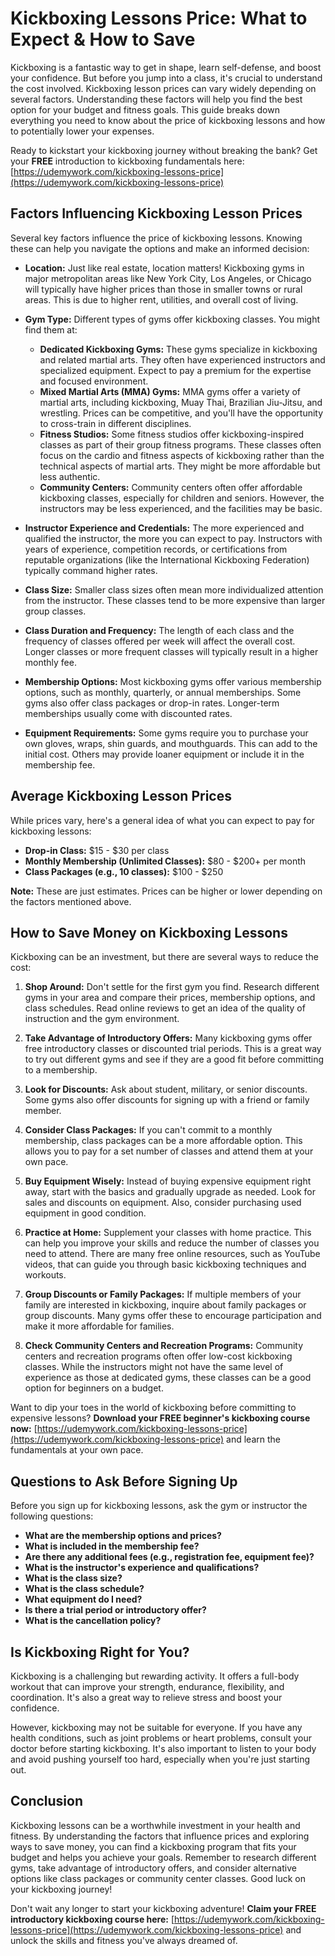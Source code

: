 # Kickboxing Lessons Price: What to Expect & How to Save

Kickboxing is a fantastic way to get in shape, learn self-defense, and boost your confidence. But before you jump into a class, it's crucial to understand the cost involved. Kickboxing lesson prices can vary widely depending on several factors. Understanding these factors will help you find the best option for your budget and fitness goals. This guide breaks down everything you need to know about the price of kickboxing lessons and how to potentially lower your expenses.

Ready to kickstart your kickboxing journey without breaking the bank? Get your **FREE** introduction to kickboxing fundamentals here: [https://udemywork.com/kickboxing-lessons-price](https://udemywork.com/kickboxing-lessons-price)

## Factors Influencing Kickboxing Lesson Prices

Several key factors influence the price of kickboxing lessons. Knowing these can help you navigate the options and make an informed decision:

*   **Location:** Just like real estate, location matters! Kickboxing gyms in major metropolitan areas like New York City, Los Angeles, or Chicago will typically have higher prices than those in smaller towns or rural areas. This is due to higher rent, utilities, and overall cost of living.

*   **Gym Type:** Different types of gyms offer kickboxing classes. You might find them at:

    *   **Dedicated Kickboxing Gyms:** These gyms specialize in kickboxing and related martial arts. They often have experienced instructors and specialized equipment. Expect to pay a premium for the expertise and focused environment.
    *   **Mixed Martial Arts (MMA) Gyms:** MMA gyms offer a variety of martial arts, including kickboxing, Muay Thai, Brazilian Jiu-Jitsu, and wrestling. Prices can be competitive, and you'll have the opportunity to cross-train in different disciplines.
    *   **Fitness Studios:** Some fitness studios offer kickboxing-inspired classes as part of their group fitness programs. These classes often focus on the cardio and fitness aspects of kickboxing rather than the technical aspects of martial arts. They might be more affordable but less authentic.
    *   **Community Centers:** Community centers often offer affordable kickboxing classes, especially for children and seniors. However, the instructors may be less experienced, and the facilities may be basic.
*   **Instructor Experience and Credentials:** The more experienced and qualified the instructor, the more you can expect to pay. Instructors with years of experience, competition records, or certifications from reputable organizations (like the International Kickboxing Federation) typically command higher rates.

*   **Class Size:** Smaller class sizes often mean more individualized attention from the instructor. These classes tend to be more expensive than larger group classes.

*   **Class Duration and Frequency:** The length of each class and the frequency of classes offered per week will affect the overall cost. Longer classes or more frequent classes will typically result in a higher monthly fee.

*   **Membership Options:** Most kickboxing gyms offer various membership options, such as monthly, quarterly, or annual memberships. Some gyms also offer class packages or drop-in rates. Longer-term memberships usually come with discounted rates.

*   **Equipment Requirements:** Some gyms require you to purchase your own gloves, wraps, shin guards, and mouthguards. This can add to the initial cost. Others may provide loaner equipment or include it in the membership fee.

## Average Kickboxing Lesson Prices

While prices vary, here's a general idea of what you can expect to pay for kickboxing lessons:

*   **Drop-in Class:** \$15 - \$30 per class
*   **Monthly Membership (Unlimited Classes):** \$80 - \$200+ per month
*   **Class Packages (e.g., 10 classes):** \$100 - \$250

**Note:** These are just estimates. Prices can be higher or lower depending on the factors mentioned above.

## How to Save Money on Kickboxing Lessons

Kickboxing can be an investment, but there are several ways to reduce the cost:

1.  **Shop Around:** Don't settle for the first gym you find. Research different gyms in your area and compare their prices, membership options, and class schedules. Read online reviews to get an idea of the quality of instruction and the gym environment.

2.  **Take Advantage of Introductory Offers:** Many kickboxing gyms offer free introductory classes or discounted trial periods. This is a great way to try out different gyms and see if they are a good fit before committing to a membership.

3.  **Look for Discounts:** Ask about student, military, or senior discounts. Some gyms also offer discounts for signing up with a friend or family member.

4.  **Consider Class Packages:** If you can't commit to a monthly membership, class packages can be a more affordable option. This allows you to pay for a set number of classes and attend them at your own pace.

5.  **Buy Equipment Wisely:** Instead of buying expensive equipment right away, start with the basics and gradually upgrade as needed. Look for sales and discounts on equipment. Also, consider purchasing used equipment in good condition.

6.  **Practice at Home:** Supplement your classes with home practice. This can help you improve your skills and reduce the number of classes you need to attend. There are many free online resources, such as YouTube videos, that can guide you through basic kickboxing techniques and workouts.

7.  **Group Discounts or Family Packages:** If multiple members of your family are interested in kickboxing, inquire about family packages or group discounts. Many gyms offer these to encourage participation and make it more affordable for families.

8.  **Check Community Centers and Recreation Programs:** Community centers and recreation programs often offer low-cost kickboxing classes. While the instructors might not have the same level of experience as those at dedicated gyms, these classes can be a good option for beginners on a budget.

Want to dip your toes in the world of kickboxing before committing to expensive lessons? **Download your FREE beginner's kickboxing course now:** [https://udemywork.com/kickboxing-lessons-price](https://udemywork.com/kickboxing-lessons-price) and learn the fundamentals at your own pace.

## Questions to Ask Before Signing Up

Before you sign up for kickboxing lessons, ask the gym or instructor the following questions:

*   **What are the membership options and prices?**
*   **What is included in the membership fee?**
*   **Are there any additional fees (e.g., registration fee, equipment fee)?**
*   **What is the instructor's experience and qualifications?**
*   **What is the class size?**
*   **What is the class schedule?**
*   **What equipment do I need?**
*   **Is there a trial period or introductory offer?**
*   **What is the cancellation policy?**

## Is Kickboxing Right for You?

Kickboxing is a challenging but rewarding activity. It offers a full-body workout that can improve your strength, endurance, flexibility, and coordination. It's also a great way to relieve stress and boost your confidence.

However, kickboxing may not be suitable for everyone. If you have any health conditions, such as joint problems or heart problems, consult your doctor before starting kickboxing. It's also important to listen to your body and avoid pushing yourself too hard, especially when you're just starting out.

## Conclusion

Kickboxing lessons can be a worthwhile investment in your health and fitness. By understanding the factors that influence prices and exploring ways to save money, you can find a kickboxing program that fits your budget and helps you achieve your goals. Remember to research different gyms, take advantage of introductory offers, and consider alternative options like class packages or community center classes. Good luck on your kickboxing journey!

Don't wait any longer to start your kickboxing adventure! **Claim your FREE introductory kickboxing course here:** [https://udemywork.com/kickboxing-lessons-price](https://udemywork.com/kickboxing-lessons-price) and unlock the skills and fitness you've always dreamed of.
